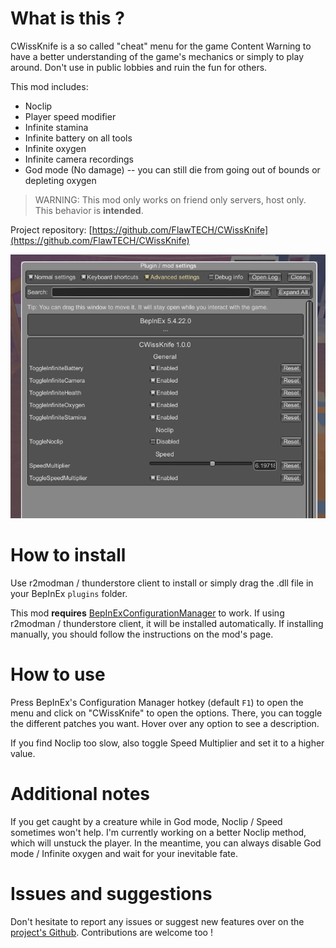 # What is this ?

CWissKnife is a so called "cheat" menu for the game Content Warning to have a better understanding of the game's mechanics or simply to play around. Don't use in public lobbies and ruin the fun for others.

This mod includes:
* Noclip
* Player speed modifier
* Infinite stamina
* Infinite battery on all tools
* Infinite oxygen
* Infinite camera recordings
* God mode (No damage) -- you can still die from going out of bounds or depleting oxygen

> WARNING: This mod only works on friend only servers, host only. This behavior is **intended**.

Project repository: [https://github.com/FlawTECH/CWissKnife](https://github.com/FlawTECH/CWissKnife)

![Menu screenshot](https://github.com/FlawTECH/CWissKnife/raw/main/Screenshot.png)

# How to install
Use r2modman / thunderstore client to install or simply drag the .dll file in your BepInEx `plugins` folder.

This mod **requires** [BepInExConfigurationManager](https://thunderstore.io/c/content-warning/p/Azumatt/Official_BepInExConfigurationManager/) to work. If using r2modman / thunderstore client, it will be installed automatically. If installing manually, you should follow the instructions on the mod's page.

# How to use
Press BepInEx's Configuration Manager hotkey (default `F1`) to open the menu and click on "CWissKnife" to open the options. There, you can toggle the different patches you want. Hover over any option to see a description.

If you find Noclip too slow, also toggle Speed Multiplier and set it to a higher value.

# Additional notes
If you get caught by a creature while in God mode, Noclip / Speed sometimes won't help. I'm currently working on a better Noclip method, which will unstuck the player. In the meantime, you can always disable God mode / Infinite oxygen and wait for your inevitable fate.

# Issues and suggestions
Don't hesitate to report any issues or suggest new features over on the [project's Github](https://github.com/FlawTECH/CWissKnife). Contributions are welcome too !
